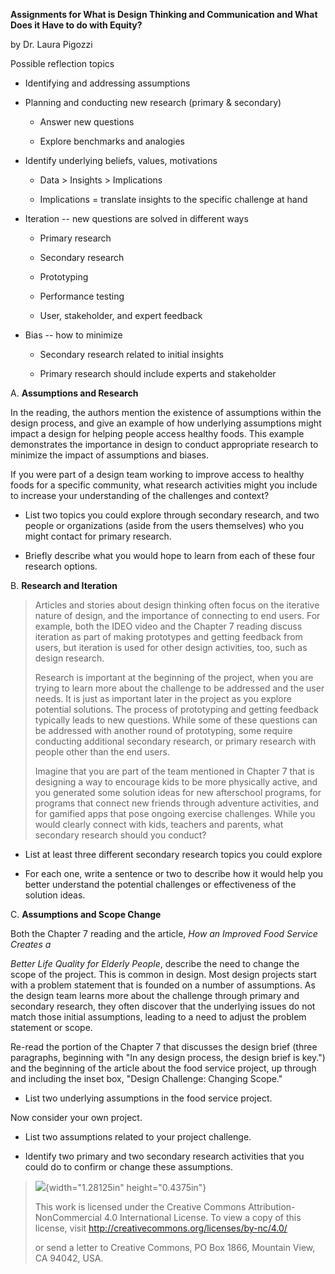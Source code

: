 **Assignments for What is Design Thinking and Communication and What Does it Have to do with Equity?**

by Dr. Laura Pigozzi

Possible reflection topics

-   Identifying and addressing assumptions

-   Planning and conducting new research (primary & secondary)

    -   Answer new questions

    -   Explore benchmarks and analogies

-   Identify underlying beliefs, values, motivations

    -   Data \> Insights \> Implications

    -   Implications = translate insights to the specific challenge at hand

-   Iteration -- new questions are solved in different ways

    -   Primary research

    -   Secondary research

    -   Prototyping

    -   Performance testing

    -   User, stakeholder, and expert feedback

-   Bias -- how to minimize

    -   Secondary research related to initial insights

    -   Primary research should include experts and stakeholder

A.  **Assumptions and Research**

In the reading, the authors mention the existence of assumptions within the design process, and give an example of how underlying assumptions might impact a design for helping people access healthy foods. This example demonstrates the importance in design to conduct appropriate research to minimize the impact of assumptions and biases.

If you were part of a design team working to improve access to healthy foods for a specific community, what research activities might you include to increase your understanding of the challenges and context?

-   List two topics you could explore through secondary research, and two people or organizations (aside from the users themselves) who you might contact for primary research.

-   Briefly describe what you would hope to learn from each of these four research options.

B.  **Research and Iteration**

> Articles and stories about design thinking often focus on the iterative nature of design, and the importance of connecting to end users. For example, both the IDEO video and the Chapter 7 reading discuss iteration as part of making prototypes and getting feedback from users, but iteration is used for other design activities, too, such as design research.
>
> Research is important at the beginning of the project, when you are trying to learn more about the challenge to be addressed and the user needs. It is just as important later in the project as you explore potential solutions. The process of prototyping and getting feedback typically leads to new questions. While some of these questions can be addressed with another round of prototyping, some require conducting additional secondary research, or primary research with people other than the end users.
>
> Imagine that you are part of the team mentioned in Chapter 7 that is designing a way to encourage kids to be more physically active, and you generated some solution ideas for new afterschool programs, for programs that connect new friends through adventure activities, and for gamified apps that pose ongoing exercise challenges. While you would clearly connect with kids, teachers and parents, what secondary research should you conduct?

-   List at least three different secondary research topics you could explore

-   For each one, write a sentence or two to describe how it would help you better understand the potential challenges or effectiveness of the solution ideas.

C.  **Assumptions and Scope Change**

Both the Chapter 7 reading and the article, *How an Improved Food Service Creates a*

*Better Life Quality for Elderly People*, describe the need to change the scope of the project. This is common in design. Most design projects start with a problem statement that is founded on a number of assumptions. As the design team learns more about the challenge through primary and secondary research, they often discover that the underlying issues do not match those initial assumptions, leading to a need to adjust the problem statement or scope.

Re-read the portion of the Chapter 7 that discusses the design brief (three paragraphs, beginning with "In any design process, the design brief is key.") and the beginning of the article about the food service project, up through and including the inset box, "Design Challenge: Changing Scope."

-   List two underlying assumptions in the food service project.

Now consider your own project.

-   List two assumptions related to your project challenge.

-   Identify two primary and two secondary research activities that you could do to confirm or change these assumptions.

> ![](media/image1.png){width="1.28125in" height="0.4375in"}
>
> This work is licensed under the Creative Commons Attribution-NonCommercial 4.0 International License. To view a copy of this license, visit <http://creativecommons.org/licenses/by-nc/4.0/>
>
> or send a letter to Creative Commons, PO Box 1866, Mountain View, CA 94042, USA.
